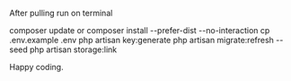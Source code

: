 After pulling run on terminal

composer update or composer install --prefer-dist --no-interaction
cp .env.example .env
php artisan key:generate
php artisan migrate:refresh --seed
php artisan storage:link

Happy coding.
